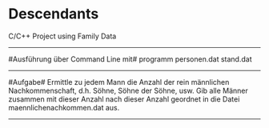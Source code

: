 # Descendants
C/C++ Project using Family Data

---

#Ausführung über Command Line mit#
programm personen.dat stand.dat

---

#Aufgabe#
Ermittle zu jedem Mann die Anzahl der rein männlichen
Nachkommenschaft, d.h. Söhne, Söhne der Söhne, usw.  Gib alle Männer
zusammen mit dieser Anzahl nach dieser Anzahl geordnet in die Datei
maennlichenachkommen.dat aus.

---
